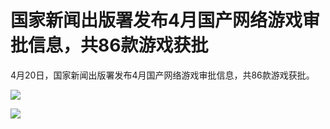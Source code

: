# 国家新闻出版署发布4月国产网络游戏审批信息，共86款游戏获批

4月20日，国家新闻出版署发布4月国产网络游戏审批信息，共86款游戏获批。

![](https://inews.gtimg.com/news_bt/OxI0m2IwssD9FHLpRGr6aE4OzJ8pf6jX-5R7hFtpu_LAAAA/1000)

![](https://inews.gtimg.com/news_bt/OSwZci_WydlnLUNUr1rMSDAv2BcPkXUQtKebGYyXA-quMAA/0)

